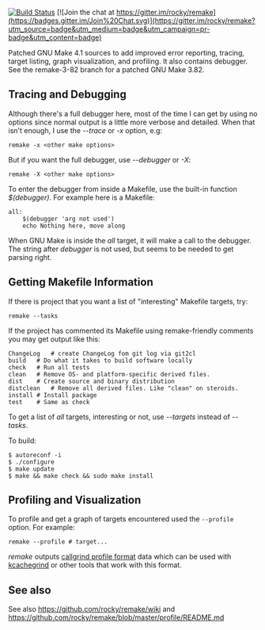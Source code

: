 [![Build Status](https://travis-ci.org/rocky/remake.png)](https://travis-ci.org/rocky/remake) [![Join the chat at https://gitter.im/rocky/remake](https://badges.gitter.im/Join%20Chat.svg)](https://gitter.im/rocky/remake?utm_source=badge&utm_medium=badge&utm_campaign=pr-badge&utm_content=badge)

Patched GNU Make 4.1 sources to add improved error reporting, tracing,
target listing, graph visualization, and profiling. It also
contains debugger. See the remake-3-82 branch for a patched GNU Make
3.82.

Tracing and Debugging
---------------------

Although there's a full debugger here, most of the time I can get by
using no options since normal output is a little more verbose and detailed.
When that isn't enough, I use the *--trace* or *-x* option, e.g:

    remake -x <other make options>

But if you want the full debugger, use *--debugger* or *-X*:

    remake -X <other make options>

To enter the debugger from inside a Makefile, use the built-in function *$(debugger)*. For example here is a Makefile:

    all:
    	$(debugger 'arg not used')
		echo Nothing here, move along

When GNU Make is inside the *all* target, it will make a call to the
debugger. The string after *debugger* is not used, but seems to be
needed to get parsing right.

Getting Makefile Information
----------------------------

If there is project that you want a list of "interesting" Makefile
targets, try:

    remake --tasks

If the project has commented its Makefile using remake-friendly comments you may get output like this:

    ChangeLog	# create ChangeLog fom git log via git2cl
    build	# Do what it takes to build software locally
    check	# Run all tests
    clean	# Remove OS- and platform-specific derived files.
    dist	# Create source and binary distribution
    distclean	# Remove all derived files. Like "clean" on steroids.
    install	# Install package
    test	# Same as check

To get a list of *all* targets, interesting or not, use *--targets*
instead of *--tasks*.

To build:

    $ autoreconf -i
    $ ./configure
    $ make update
    $ make && make check && sudo make install

Profiling and Visualization
----------------------------

To profile and get a graph of targets encountered used the `--profile`
option. For example:

    remake --profile # target...

*remake* outputs [callgrind profile format](http://valgrind.org/docs/manual/cl-manual.html) data which can be used with [kcachegrind](http://kcachegrind.sourceforge.net/html/Home.html) or other tools that work with this format.

See also
--------

See also https://github.com/rocky/remake/wiki and
https://github.com/rocky/remake/blob/master/profile/README.md
